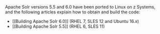 <!---PACKAGE:Apache Solr--->
<!---DISTRO:SLES 12:6.0--->
<!---DISTRO:SLES 11:5.5--->
<!---DISTRO:RHEL 7.1:6.0--->
<!---DISTRO:RHEL 6.6:5.5--->
<!---DISTRO:Ubuntu 16.x:6.0--->

Apache Solr versions 5.5 and 6.0 have been ported to Linux on z Systems, and the following articles explain how to obtain and build the code:

- [[Building Apache Solr 6.0]] (RHEL 7, SLES 12 and Ubuntu 16.x)
- [[Building Apache Solr 5.5]] (RHEL 6, SLES 11)

